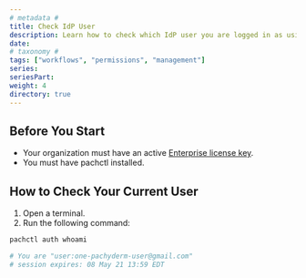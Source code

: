 ```yaml
---
# metadata # 
title: Check IdP User
description: Learn how to check which IdP user you are logged in as using pachctl. 
date: 
# taxonomy #
tags: ["workflows", "permissions", "management"]
series:
seriesPart:
weight: 4
directory: true
---
```


## Before You Start 

- Your organization must have an active [Enterprise license key](../../../).
- You must have pachctl installed.

## How to Check Your Current User

1. Open a terminal.
2. Run the following command:
```s
pachctl auth whoami

# You are "user:one-pachyderm-user@gmail.com"
# session expires: 08 May 21 13:59 EDT
```

